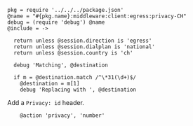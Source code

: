     pkg = require '../../../package.json'
    @name = "#{pkg.name}:middleware:client:egress:privacy-CH"
    debug = (require 'debug') @name
    @include = ->

      return unless @session.direction is 'egress'
      return unless @session.dialplan is 'national'
      return unless @session.country is 'ch'

      debug 'Matching', @destination

      if m = @destination.match /^\*31(\d+)$/
        @destination = m[1]
        debug 'Replacing with ', @destination

Add a `Privacy: id` header.

        @action 'privacy', 'number'
